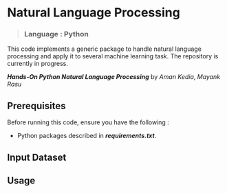 # Natural Language Processing #
> ### Language : Python ###

This code implements a generic package to handle natural language processing and apply it to several machine learning task. The repository is currently in progress.

***Hands-On Python Natural Language Processing*** by *Aman Kedia*, *Mayank Rasu*

## Prerequisites ##

Before running this code, ensure you have the following :

- Python packages described in ***requirements.txt***.

## Input Dataset ##

## Usage ##
